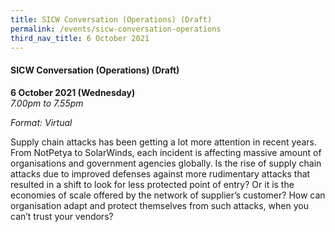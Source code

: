 ```yaml
---
title: SICW Conversation (Operations) (Draft)
permalink: /events/sicw-conversation-operations
third_nav_title: 6 October 2021
---
```

#### **SICW Conversation (Operations) (Draft)**

**6 October 2021 (Wednesday)**  
*7.00pm to 7.55pm*

*Format: Virtual*

Supply chain attacks has been getting a lot more attention in recent years. From NotPetya to SolarWinds, each incident is affecting massive amount of organisations and government agencies globally. Is the rise of supply chain attacks due to improved defenses against more rudimentary attacks that resulted in a shift to look for less protected point of entry? Or it is the economies of scale offered by the network of supplier’s customer? How can organisation adapt and protect themselves from such attacks, when you can’t trust your vendors?